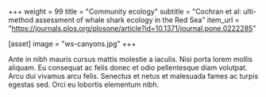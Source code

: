 +++
weight = 99
title = "Community ecology"
subtitle = "Cochran et al: ulti-method assessment of whale shark ecology in the Red Sea"
item_url = "https://journals.plos.org/plosone/article?id=10.1371/journal.pone.0222285"

[asset]
  image = "ws-canyons.jpg"
+++

Ante in nibh mauris cursus mattis molestie a iaculis. Nisi porta lorem mollis aliquam. Eu consequat ac felis donec et odio pellentesque diam volutpat. Arcu dui vivamus arcu felis. Senectus et netus et malesuada fames ac turpis egestas sed. Orci eu lobortis elementum nibh.
